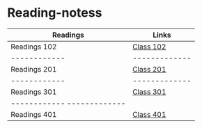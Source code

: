 # Reading-notess
| Readings                     | Links                                                                                         |
|------------                  | -------------                                                                                 |
|Readings 102                  | [Class 102](https://aya333.github.io/Reading-notess/class102/)                                |
|------------                  | -------------                                                                                 |
|Readings 201                  | [Class 201](https://aya333.github.io/Reading-notess/Class201/Dintro.md)|
|------------                  | -------------                                                                                 |
|Readings 301                  | [Class 301](https://aya333.github.io/Reading-notess/Class301)|
|------------                    -------------                                                |
|Readings 401                  | [Class 401]()                |
